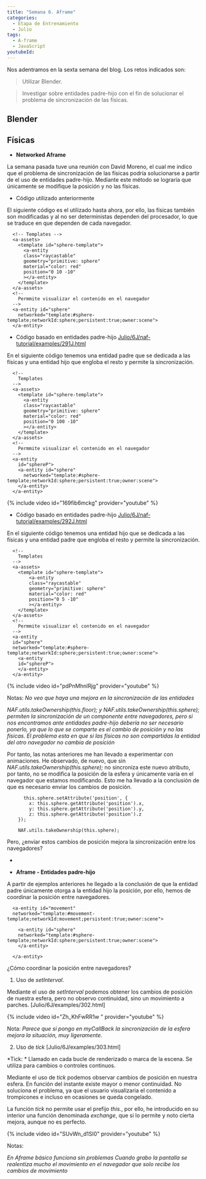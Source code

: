 ```yaml
---
title: "Semana 6. Aframe"
categories:
  - Etapa de Entrenamiento
  - Julio
tags:
  - A-frame
  - JavaScript
youtubeId: 
---
```



Nos adentramos en la sexta semana del blog. Los retos indicados son:

> Utilizar Blender.

> Investigar sobre entidades padre-hijo con el fin de solucionar el problema de sincronización de las físicas. 


## **Blender**


## **Físicas**

* **Networked Aframe**

La semana pasada tuve una reunión con David Moreno, el cual me indico que el problema de sincronización de las físicas podría solucionarse a partir de el uso de entidades padre-hijo. Mediante este método se lograría que únicamente se modifique la posición y no las físicas. 

* Código utilizado anteriormente

El siguiente código es el utilizado hasta ahora, por ello, las físicas también son modificadas y al no ser deterministas dependen del procesador, lo que se traduce en que dependen de cada navegador. 

      <!-- Templates -->
      <a-assets>
        <template id="sphere-template">
          <a-entity 
          class="raycastable" 
          geometry="primitive: sphere" 
          material="color: red" 
          position="0 10 -10" 
          ></a-entity>
        </template>
      </a-assets>
      <!--
        Permmite visualizar el contenido en el navegador
      -->
      <a-entity id="sphere" 
        networked="template:#sphere-template;networkId:sphere;persistent:true;owner:scene">
      </a-entity>


* Código basado en entidades padre-hijo [Julio/6J/naf-tutorial/examples/291J.html](https://github.com/RoboticsLabURJC/2022-tfg-ana-villanueva/blob/main/otros/6J/naf-tutorial/examples/291J.html)

En el siguiente código tenemos una entidad padre que se dedicada a las físicas y una entidad hijo que engloba el resto y permite la sincronización. 

      <!-- 
        Templates 
      -->
      <a-assets>
        <template id="sphere-template">
          <a-entity 
          class="raycastable" 
          geometry="primitive: sphere" 
          material="color: red" 
          position="0 100 -10" 
          ></a-entity>
        </template>
      </a-assets>
      <!--
        Permmite visualizar el contenido en el navegador
      -->
      <a-entity
        id="sphereP">
        <a-entity id="sphere" 
          networked="template:#sphere-template;networkId:sphere;persistent:true;owner:scene">
        </a-entity>
      </a-entity>

{% include video id="169fib6mckg" provider="youtube" %}
       

* Código basado en entidades padre-hijo [Julio/6J/naf-tutorial/examples/292J.html](https://github.com/RoboticsLabURJC/2022-tfg-ana-villanueva/blob/main/otros/6J/naf-tutorial/examples/292J.html)

En el siguiente código tenemos una entidad hijo que se dedicada a las físicas y una entidad padre que engloba el resto y permite la sincronización. 

      <!-- 
        Templates 
      -->
      <a-assets>
        <template id="sphere-template">
            <a-entity 
            class="raycastable" 
            geometry="primitive: sphere" 
            material="color: red" 
            position="0 5 -10" 
            ></a-entity>
        </template>
      </a-assets>
      <!--
        Permmite visualizar el contenido en el navegador
      -->
      <a-entity
      id="sphere" 
      networked="template:#sphere-template;networkId:sphere;persistent:true;owner:scene">
        <a-entity
        id="sphereP">
        </a-entity>
      </a-entity>

{% include video id="pdPnMhnlRjg" provider="youtube" %}

Notas: 
*No veo que haya una mejora en la sincronización de las entidades*

*NAF.utils.takeOwnership(this.floor); y NAF.utils.takeOwnership(this.sphere); permiten la sincronización de un componente entre navegadores, pero si nos encontramos ante entidades padre-hijo debería no ser necesario ponerlo, ya que lo que se comparte es el cambio de posición y no las físicas. El problema esta en que si las físicas no son compartidas la entidad del otro navegador no cambia de posición* 

Por tanto, las notas anteriores me han llevado a experimentar con animaciones. He observado, de nuevo, que sin *NAF.utils.takeOwnership(this.sphere);* no sincroniza este nuevo atributo, por tanto, no se modifica la posición de la esfera y únicamente varía en el navegador que estamos modificando. Esto me ha llevado a la conclusión de que es necesario enviar los cambios de posición. 

          this.sphere.setAttribute('position', {
            x: this.sphere.getAttribute('position').x,
            y: this.sphere.getAttribute('position').y,
            z: this.sphere.getAttribute('position').z
        });

        NAF.utils.takeOwnership(this.sphere);

Pero, ¿enviar estos cambios de posición mejora la sincronización entre los navegadores?

* 


* **Aframe - Entidades padre-hijo**

A partir de ejemplos anteriores he llegado a la conclusión de que la entidad padre únicamente otorga a la entidad hijo la posición, por ello, hemos de coordinar la posición entre navegadores. 

      <a-entity id="movement" 
      networked="template:#movement-template;networkId:movement;persistent:true;owner:scene">

        <a-entity id="sphere" 
        networked="template:#sphere-template;networkId:sphere;persistent:true;owner:scene">
        </a-entity>

      </a-entity>

¿Cómo coordinar la posición entre navegadores?

1. Uso de *setInterval*.

Mediante el uso de *setInterval* podemos obtener los cambios de posición de nuestra esfera, pero no observo continuidad, sino un movimiento a parches. [Julio/6J/examples/302.html]

{% include video id="Zh_KhFwRR1w " provider="youtube" %}

Nota: *Parece que si pongo en myCallBack la sincronización de la esfera mejora la situación, muy ligeramente.*

2. Uso de *tick* [Julio/6J/examples/303.html]

*Tick: * Llamado en cada bucle de renderizado o marca de la escena. Se utiliza para cambios o controles continuos.

Mediante el uso de *tick* podemos observar cambios de posición en nuestra esfera. En función del instante existe mayor o menor continuidad. No soluciona el problema, ya que el usuario visualizaria el contenido a trompicones e incluso en ocasiones se queda congelado.  

La función *tick* no permite usar el prefijo *this.*, por ello, he introducido en su interior una función denominada *exchange*, que si lo permite y noto cierta mejora, aunque no es perfecto. 

{% include video id="SUvWn_d1SI0" provider="youtube" %}

Notas: 

*En Aframe básico funciona sin problemas*
*Cuando grabo la pantalla se realentiza mucho el movimiento en el navegador que solo recibe los cambios de movimiento*

